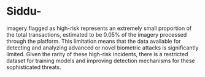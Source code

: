 # Siddu-
 imagery flagged as high-risk represents an extremely small proportion of the total transactions, estimated to be 0.05% of the imagery processed through the platform. This limitation means that the data available for detecting and analyzing advanced or novel biometric attacks is significantly limited. Given the rarity of these high-risk incidents, there is a restricted dataset for training models and improving detection mechanisms for these sophisticated threats.
